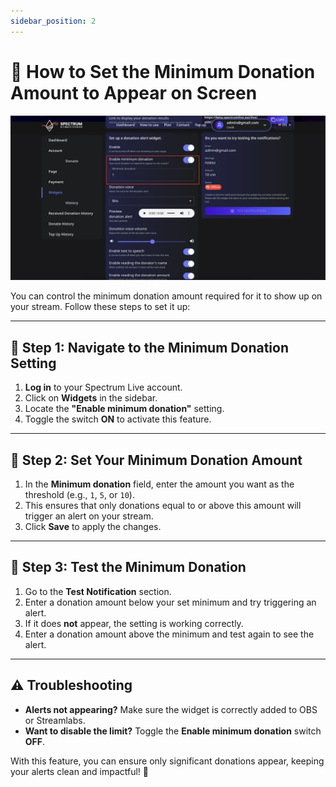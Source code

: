 ```yaml
---
sidebar_position: 2
---
```


# 📖 How to Set the Minimum Donation Amount to Appear on Screen

![Set Minimum Donation Amount](./img/setMinDonation.png)

You can control the minimum donation amount required for it to show up on your stream. Follow these steps to set it up:

---

## 📌 Step 1: Navigate to the Minimum Donation Setting

1. **Log in** to your Spectrum Live account.
2. Click on **Widgets** in the sidebar.
3. Locate the **"Enable minimum donation"** setting.
4. Toggle the switch **ON** to activate this feature.

---

## 📌 Step 2: Set Your Minimum Donation Amount

1. In the **Minimum donation** field, enter the amount you want as the threshold (e.g., `1`, `5`, or `10`).
2. This ensures that only donations equal to or above this amount will trigger an alert on your stream.
3. Click **Save** to apply the changes.

---

## 📌 Step 3: Test the Minimum Donation

1. Go to the **Test Notification** section.
2. Enter a donation amount below your set minimum and try triggering an alert.
3. If it does **not** appear, the setting is working correctly.
4. Enter a donation amount above the minimum and test again to see the alert.

---

## ⚠️ Troubleshooting

- **Alerts not appearing?** Make sure the widget is correctly added to OBS or Streamlabs.
- **Want to disable the limit?** Toggle the **Enable minimum donation** switch **OFF**.

With this feature, you can ensure only significant donations appear, keeping your alerts clean and impactful! 🚀
